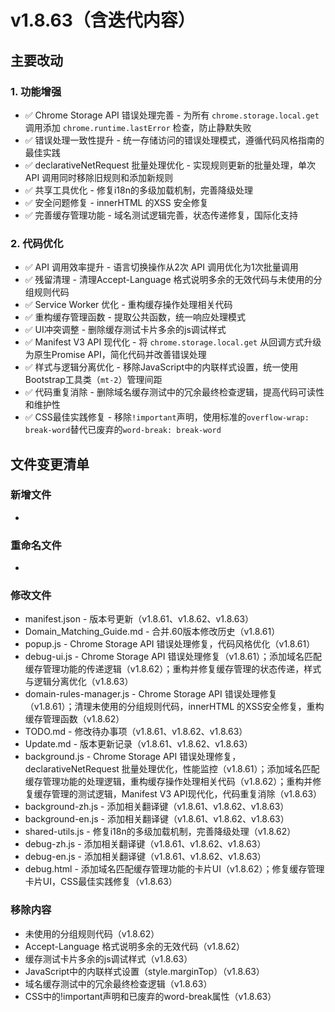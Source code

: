# v1.8.63（含迭代内容）

## 主要改动

### 1. 功能增强

- ✅ Chrome Storage API 错误处理完善 - 为所有 `chrome.storage.local.get` 调用添加 `chrome.runtime.lastError` 检查，防止静默失败
- ✅ 错误处理一致性提升 - 统一存储访问的错误处理模式，遵循代码风格指南的最佳实践
- ✅ declarativeNetRequest 批量处理优化 - 实现规则更新的批量处理，单次 API 调用同时移除旧规则和添加新规则
- ✅ 共享工具优化 - 修复i18n的多级加载机制，完善降级处理
- ✅ 安全问题修复 - innerHTML 的XSS 安全修复
- ✅ 完善缓存管理功能 - 域名测试逻辑完善，状态传递修复，国际化支持

### 2. 代码优化

- ✅ API 调用效率提升 - 语言切换操作从2次 API 调用优化为1次批量调用
- ✅ 残留清理 - 清理Accept-Language 格式说明多余的无效代码与未使用的分组规则代码
- ✅ Service Worker 优化 - 重构缓存操作处理相关代码
- ✅ 重构缓存管理函数 - 提取公共函数，统一响应处理模式
- ✅ UI冲突调整 - 删除缓存测试卡片多余的js调试样式
- ✅ Manifest V3 API 现代化 - 将 `chrome.storage.local.get` 从回调方式升级为原生Promise API，简化代码并改善错误处理
- ✅ 样式与逻辑分离优化 - 移除JavaScript中的内联样式设置，统一使用Bootstrap工具类（`mt-2`）管理间距
- ✅ 代码重复消除 - 删除域名缓存测试中的冗余最终检查逻辑，提高代码可读性和维护性
- ✅ CSS最佳实践修复 - 移除`!important`声明，使用标准的`overflow-wrap: break-word`替代已废弃的`word-break: break-word`

## 文件变更清单

### 新增文件

- 

### 重命名文件

- 

### 修改文件

- manifest.json - 版本号更新（v1.8.61、v1.8.62、v1.8.63）
- Domain_Matching_Guide.md - 合并.60版本修改历史（v1.8.61）
- popup.js - Chrome Storage API 错误处理修复，代码风格优化（v1.8.61）
- debug-ui.js - Chrome Storage API 错误处理修复（v1.8.61）；添加域名匹配缓存管理功能的传递逻辑（v1.8.62）；重构并修复缓存管理的状态传递，样式与逻辑分离优化（v1.8.63）
- domain-rules-manager.js - Chrome Storage API 错误处理修复（v1.8.61）；清理未使用的分组规则代码，innerHTML 的XSS安全修复，重构缓存管理函数（v1.8.62）
- TODO.md - 修改待办事项（v1.8.61、v1.8.62、v1.8.63）
- Update.md - 版本更新记录（v1.8.61、v1.8.62、v1.8.63）
- background.js - Chrome Storage API 错误处理修复，declarativeNetRequest 批量处理优化，性能监控（v1.8.61）；添加域名匹配缓存管理功能的处理逻辑，重构缓存操作处理相关代码（v1.8.62）；重构并修复缓存管理的测试逻辑，Manifest V3 API现代化，代码重复消除（v1.8.63）
- background-zh.js - 添加相关翻译键（v1.8.61、v1.8.62、v1.8.63）
- background-en.js - 添加相关翻译键（v1.8.61、v1.8.62、v1.8.63）
- shared-utils.js - 修复i18n的多级加载机制，完善降级处理（v1.8.62）
- debug-zh.js - 添加相关翻译键（v1.8.61、v1.8.62、v1.8.63）
- debug-en.js - 添加相关翻译键（v1.8.61、v1.8.62、v1.8.63）
- debug.html - 添加域名匹配缓存管理功能的卡片UI（v1.8.62）；修复缓存管理卡片UI，CSS最佳实践修复（v1.8.63）

### 移除内容

- 未使用的分组规则代码（v1.8.62）
- Accept-Language 格式说明多余的无效代码（v1.8.62）
- 缓存测试卡片多余的js调试样式（v1.8.63）
- JavaScript中的内联样式设置（style.marginTop）（v1.8.63）
- 域名缓存测试中的冗余最终检查逻辑（v1.8.63）
- CSS中的!important声明和已废弃的word-break属性（v1.8.63）